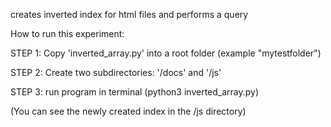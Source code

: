 creates inverted index for html files and performs a query

How to run this experiment:

STEP 1: Copy 'inverted_array.py' into a root folder (example "mytestfolder")

STEP 2: Create two subdirectories: '/docs' and '/js'

STEP 3: run program in terminal (python3 inverted_array.py)

(You can see the newly created index in the /js directory)
